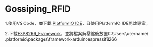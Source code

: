 # Gossiping_RFID
1.使用VS Code，並下載 [PlatformIO IDE](https://marketplace.visualstudio.com/items?itemName=platformio.platformio-ide)，且使用PlatformIO IDE開啟專案。

2.下載[ESP8266_Framework](https://github.com/hc0121/ESP8266_Framework)，並將檔案解壓縮後放置C:\Users\username\ .platformio\packages\framework-arduinoespressif8266

